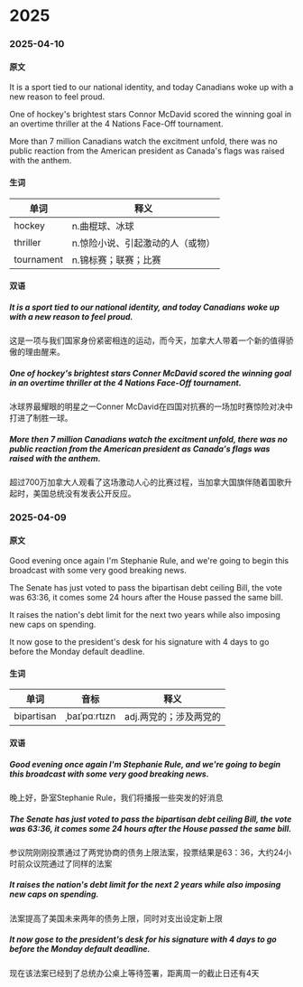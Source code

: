 # 2025

### 2025-04-10

#### 原文
It is a sport tied to our national identity, and today Canadians woke up with a new reason to feel proud.

One of hockey's brightest stars Connor McDavid scored the winning goal in an overtime thriller at the 4 Nations Face-Off tournament.

More than 7 million Canadians watch the excitment unfold, there was no public reaction from the American president as Canada's flags was raised with the anthem.


#### 生词
| 单词  | 释义 |
|-|-|
| hockey | n.曲棍球、冰球 |
| thriller | n.惊险小说、引起激动的人（或物） |
| tournament | n.锦标赛；联赛；比赛 |

#### 双语
##### It is a sport tied to our national identity, and today Canadians woke up with a new reason to feel proud.
这是一项与我们国家身份紧密相连的运动，而今天，加拿大人带着一个新的值得骄傲的理由醒来。

##### One of hockey's brightest stars Conner McDavid scored the winning goal in an overtime thriller at the 4 Nations Face-Off tournament.
冰球界最耀眼的明星之一Conner McDavid在四国对抗赛的一场加时赛惊险对决中打进了制胜一球。

##### More then 7 million Canadians watch the excitment unfold, there was no public reaction from the American president as Canada's flags was raised with the anthem.
超过700万加拿大人观看了这场激动人心的比赛过程，当加拿大国旗伴随着国歌升起时，美国总统没有发表公开反应。


### 2025-04-09

#### 原文
Good evening once again I'm Stephanie Rule, and we're going to begin this broadcast with some very good breaking news.

The Senate has just voted to pass the bipartisan debt ceiling Bill, the vote was 63:36, it comes some 24 hours after the House passed the same bill.

It raises the nation's debt limit for the next two years while also imposing new caps on spending.

It now gose to the president's desk for his signature with 4 days to go before the Monday default deadline.


#### 生词
| 单词 | 音标 | 释义 |
|-|-|-|
| bipartisan | ˌbaɪˈpɑːrtɪzn | adj.两党的；涉及两党的 |

#### 双语
##### Good evening once again I'm Stephanie Rule, and we're going to begin this broadcast with some very good breaking news.
晚上好，卧室Stephanie Rule，我们将播报一些突发的好消息

##### The Senate has just voted to pass the bipartisan debt ceiling Bill, the vote was 63:36, it comes some 24 hours after the House passed the same bill.
参议院刚刚投票通过了两党协商的债务上限法案，投票结果是63：36，大约24小时前众议院通过了同样的法案

##### It raises the nation's debt limit for the next 2 years while also imposing new caps on spending.
法案提高了美国未来两年的债务上限，同时对支出设定新上限

##### It now gose to the president's desk for his signature with 4 days to go before the Monday default deadline.
现在该法案已经到了总统办公桌上等待签署，距离周一的截止日还有4天

